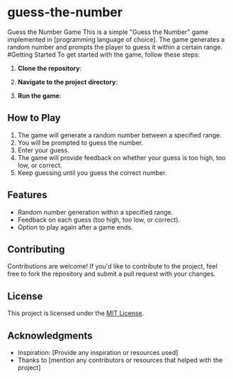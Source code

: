 # guess-the-number
 Guess the Number Game  This is a simple "Guess the Number" game implemented in [programming language of choice]. The game generates a random number and prompts the player to guess it within a certain range.  #Getting Started  To get started with the game, follow these steps: 

1. **Clone the repository**: 

2. **Navigate to the project directory**:

3. **Run the game**:

## How to Play

1. The game will generate a random number between a specified range.
2. You will be prompted to guess the number.
3. Enter your guess.
4. The game will provide feedback on whether your guess is too high, too low, or correct.
5. Keep guessing until you guess the correct number.

## Features

- Random number generation within a specified range.
- Feedback on each guess (too high, too low, or correct).
- Option to play again after a game ends.

## Contributing

Contributions are welcome! If you'd like to contribute to the project, feel free to fork the repository and submit a pull request with your changes.

## License

This project is licensed under the [MIT License](LICENSE).

## Acknowledgments

- Inspiration: [Provide any inspiration or resources used]
- Thanks to [mention any contributors or resources that helped with the project]
